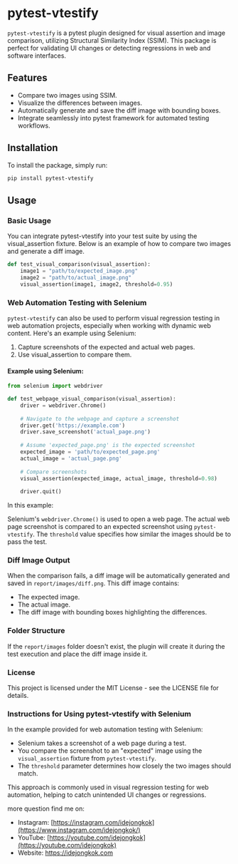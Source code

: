 # pytest-vtestify

`pytest-vtestify` is a pytest plugin designed for visual assertion and image comparison, utilizing Structural Similarity Index (SSIM). This package is perfect for validating UI changes or detecting regressions in web and software interfaces.

## Features

- Compare two images using SSIM.
- Visualize the differences between images.
- Automatically generate and save the diff image with bounding boxes.
- Integrate seamlessly into pytest framework for automated testing workflows.

## Installation

To install the package, simply run:

```bash
pip install pytest-vtestify
```

##  Usage

### Basic Usage

You can integrate pytest-vtestify into your test suite by using the visual_assertion fixture. Below is an example of how to compare two images and generate a diff image.

```python
def test_visual_comparison(visual_assertion):
    image1 = "path/to/expected_image.png"
    image2 = "path/to/actual_image.png"
    visual_assertion(image1, image2, threshold=0.95)
```

### Web Automation Testing with Selenium
`pytest-vtestify` can also be used to perform visual regression testing in web automation projects, especially when working with dynamic web content. Here's an example using Selenium:

1. Capture screenshots of the expected and actual web pages.
2. Use visual_assertion to compare them.

#### Example using Selenium:

```python
from selenium import webdriver

def test_webpage_visual_comparison(visual_assertion):
    driver = webdriver.Chrome()
    
    # Navigate to the webpage and capture a screenshot
    driver.get('https://example.com')
    driver.save_screenshot('actual_page.png')
    
    # Assume 'expected_page.png' is the expected screenshot
    expected_image = 'path/to/expected_page.png'
    actual_image = 'actual_page.png'
    
    # Compare screenshots
    visual_assertion(expected_image, actual_image, threshold=0.98)
    
    driver.quit()
```
In this example:

Selenium's `webdriver.Chrome()` is used to open a web page.
The actual web page screenshot is compared to an expected screenshot using `pytest-vtestify`.
The `threshold` value specifies how similar the images should be to pass the test.

### Diff Image Output
When the comparison fails, a diff image will be automatically generated and saved in `report/images/diff.png`. This diff image contains:

- The expected image.
- The actual image.
- The diff image with bounding boxes highlighting the differences.

### Folder Structure
If the `report/images` folder doesn't exist, the plugin will create it during the test execution and place the diff image inside it.

### License
This project is licensed under the MIT License - see the LICENSE file for details.

### **Instructions for Using pytest-vtestify with Selenium**

In the example provided for web automation testing with Selenium:
- Selenium takes a screenshot of a web page during a test.
- You compare the screenshot to an "expected" image using the `visual_assertion` fixture from `pytest-vtestify`.
- The `threshold` parameter determines how closely the two images should match.

This approach is commonly used in visual regression testing for web automation, helping to catch unintended UI changes or regressions.

more question find me on:
- Instagram: [https://instagram.com/idejongkok](https://www.instagram.com/idejongkok/)
- YouTube: [https://youtube.com/idejongkok](https://youtube.com/idejongkok)
- Website: https://idejongkok.com